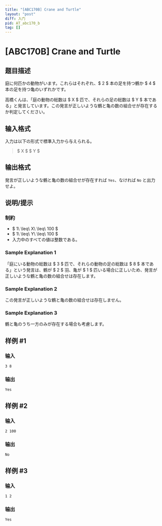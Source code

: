 ```yaml
---
title: "[ABC170B] Crane and Turtle"
layout: "post"
diff: 入门
pid: AT_abc170_b
tag: []
---
```


# [ABC170B] Crane and Turtle

## 题目描述

[problemUrl]: https://atcoder.jp/contests/abc170/tasks/abc170_b

庭に何匹かの動物がいます。これらはそれぞれ、$ 2 $ 本の足を持つ鶴か $ 4 $ 本の足を持つ亀のいずれかです。

高橋くんは、「庭の動物の総数は $ X $ 匹で、それらの足の総数は $ Y $ 本である」と発言しています。この発言が正しいような鶴と亀の数の組合せが存在するか判定してください。

## 输入格式

入力は以下の形式で標準入力から与えられる。

> $ X $ $ Y $

## 输出格式

発言が正しいような鶴と亀の数の組合せが存在すれば `Yes`、なければ `No` と出力せよ。

## 说明/提示

### 制約

- $ 1\ \leq\ X\ \leq\ 100 $
- $ 1\ \leq\ Y\ \leq\ 100 $
- 入力中のすべての値は整数である。

### Sample Explanation 1

「庭にいる動物の総数は $ 3 $ 匹で、それらの動物の足の総数は $ 8 $ 本である」という発言は、鶴が $ 2 $ 羽、亀が $ 1 $ 匹いる場合に正しいため、発言が正しいような鶴と亀の数の組合せは存在します。

### Sample Explanation 2

この発言が正しいような鶴と亀の数の組合せは存在しません。

### Sample Explanation 3

鶴と亀のうち一方のみが存在する場合も考慮します。

## 样例 #1

### 输入

```
3 8
```

### 输出

```
Yes
```

## 样例 #2

### 输入

```
2 100
```

### 输出

```
No
```

## 样例 #3

### 输入

```
1 2
```

### 输出

```
Yes
```

